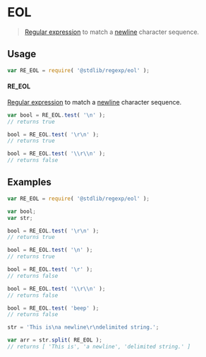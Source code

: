 # EOL

> [Regular expression][regexp] to match a [newline][newline] character sequence.


<section class="usage">

## Usage

``` javascript
var RE_EOL = require( '@stdlib/regexp/eol' );
```

#### RE_EOL

[Regular expression][regexp] to match a [newline][newline] character sequence. 

``` javascript
var bool = RE_EOL.test( '\n' );
// returns true

bool = RE_EOL.test( '\r\n' );
// returns true

bool = RE_EOL.test( '\\r\\n' );
// returns false
```

</section>

<!-- /.usage -->


<section class="examples">

## Examples

``` javascript
var RE_EOL = require( '@stdlib/regexp/eol' );

var bool;
var str;

bool = RE_EOL.test( '\r\n' );
// returns true

bool = RE_EOL.test( '\n' );
// returns true

bool = RE_EOL.test( '\r' );
// returns false

bool = RE_EOL.test( '\\r\\n' );
// returns false

bool = RE_EOL.test( 'beep' );
// returns false

str = 'This is\na newline\r\ndelimited string.';

var arr = str.split( RE_EOL ); 
// returns [ 'This is', 'a newline', 'delimited string.' ]
```

</section>

<!-- /.examples -->


<section class="links">

[regexp]: https://developer.mozilla.org/en-US/docs/Web/JavaScript/Guide/Regular_Expressions
[newline]: https://en.wikipedia.org/wiki/Newline

</section>

<!-- /.links -->
